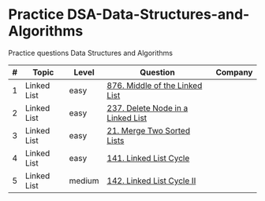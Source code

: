 # Practice DSA-Data-Structures-and-Algorithms
Practice questions Data Structures and Algorithms


| #   | Topic       | Level  | Question                                                                                                     | Company |
|-----|-------------|--------|--------------------------------------------------------------------------------------------------------------|---------|
| 1   | Linked List | easy   | [876. Middle of the Linked List](General/Linked%20List/876.%20Middle%20of%20the%20Linked%20List)             |         |
| 2   | Linked List | easy   | [237. Delete Node in a Linked List](General%2FLinked%20List%2F237.%20Delete%20Node%20in%20a%20Linked%20List) |         |
| 3   | Linked List | easy   | [21. Merge Two Sorted Lists](General%2FLinked%20List%2F21.%20Merge%20Two%20Sorted%20Lists)                   |         |
| 4   | Linked List | easy   | [141. Linked List Cycle](General%2FLinked%20List%2F141.%20Linked%20List%20Cycle)                             |         |
| 5   | Linked List | medium | [142. Linked List Cycle II](General%2FLinked%20List%2F142.%20Linked%20List%20Cycle%20II)                     |         |